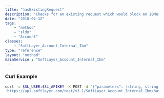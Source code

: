 ```yaml
---
title: "hasExistingRequest"
description: "Checks for an existing request which would block an IBMer from submitting a new request. Such a request could be denied, approved, or awaiting manager action. "
date: "2018-02-12"
tags:
    - "method"
    - "sldn"
    - "Account"
classes:
    - "SoftLayer_Account_Internal_Ibm"
type: "reference"
layout: "method"
mainService : "SoftLayer_Account_Internal_Ibm"
---
```


### Curl Example
```bash
curl -u $SL_USER:$SL_APIKEY -X POST -d '{"parameters": [string, string]}' \
'https://api.softlayer.com/rest/v3.1/SoftLayer_Account_Internal_Ibm/hasExistingRequest'
```
